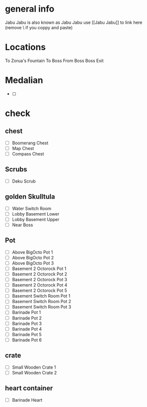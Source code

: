 # general info 
Jabu Jabu is also known as Jabu Jabu use \[\[Jabu Jabu]] to link here (remove \\ if you coppy and paste)

# Locations
To Zorua's Fountain
To Boss
From Boss
Boss Exit
# Medalian
- [ ] 
# check
## chest
- [ ] Boomerang Chest
- [ ] Map Chest
- [ ] Compass Chest
## Scrubs
- [ ] Deku Scrub
## golden Skulltula
- [ ] Water Switch Room
- [ ] Lobby Basement Lower
- [ ] Lobby Basement Upper
- [ ] Near Boss
## Pot
- [ ] Above BigOcto Pot 1
- [ ] Above BigOcto Pot 2
- [ ] Above BigOcto Pot 3
- [ ] Basement 2 Octorock Pot 1
- [ ] Basement 2 Octorock Pot 2
- [ ] Basement 2 Octorock Pot 3
- [ ] Basement 2 Octorock Pot 4
- [ ] Basement 2 Octorock Pot 5
- [ ] Basement Switch Room Pot 1
- [ ] Basement Switch Room Pot 2
- [ ] Basement Switch Room Pot 3
- [ ] Barinade Pot 1
- [ ] Barinade Pot 2
- [ ] Barinade Pot 3
- [ ] Barinade Pot 4
- [ ] Barinade Pot 5
- [ ] Barinade Pot 6
## crate
- [ ] Small Wooden Crate 1
- [ ] Small Wooden Crate 2
## heart container
- [ ] Barinade Heart